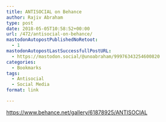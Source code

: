 ```yaml
---
title: ANTISOCIAL on Behance
author: Rajiv Abraham
type: post
date: 2018-05-05T10:58:52+00:00
url: /472/antisocial-on-behance/
mastodonAutopostPublishedNoRetoot:
  - 1
mastodonAutopostLastSuccessfullPostURL:
  - https://mastodon.social/@unoabraham/99976343254600820
categories:
  - Bookmarks
tags:
  - Antisocial
  - Social Media
format: link

---
```

<https://www.behance.net/gallery/61878925/ANTISOCIAL>